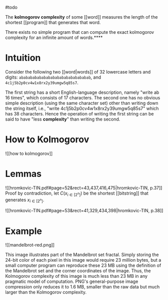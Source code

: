 #todo 

The **kolmogorov complexity** of some [[word]] measures the length of the shortest [[program]] that generates that word.

There exists no simple program that can compute the exact kolmogorov complexity for an infinite amount of words.****

# Intuition

Consider the following two [[word|words]] of 32 lowercase letters and digits:
`abababababababababababababababab`, and `4c1j5b2p0cv4w1x8rx2y39umgw5q85s7`.

The first string has a short English-language description, namely "write ab 16 times", which consists of 17 characters. The second one has no obvious simple description (using the same character set) other than writing down the string itself, i.e., "write 4c1j5b2p0cv4w1x8rx2y39umgw5q85s7" which has 38 characters. Hence the operation of writing the first string can be said to have "less **complexity**" than writing the second.


# How to Kolmogorov
![[how to kolmogorov]]


# Lemmas

![[hromkovic-TIN.pdf#page=52&rect=43,437,416,475|hromkovic-TIN, p.37]]
Proof by contradiction, let $C(x_{i\in[2^n]})$ be the shortest [[bitstring]] that generates $x_{i\in[2^n]}$. 



![[hromkovic-TIN.pdf#page=53&rect=41,329,434,398|hromkovic-TIN, p.38]]



# Example

![[mandelbrot-red.png]]

This image illustrates part of the Mandelbrot set fractal. Simply storing the 24-bit color of each pixel in this image would require 23 million bytes, but a small computer program can reproduce these 23 MB using the definition of the Mandelbrot set and the corner coordinates of the image. Thus, the Kolmogorov complexity of this image is much less than 23 MB in any pragmatic model of computation. PNG's general-purpose image compression only reduces it to 1.6 MB, smaller than the raw data but much larger than the Kolmogorov complexity.

